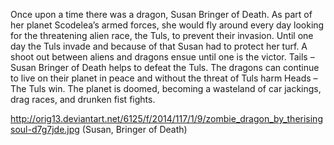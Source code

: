 Once upon a time there was a dragon, Susan Bringer of Death. As part of her planet Scodelea’s armed forces, she would fly around every day looking for the threatening alien race, the Tuls, to prevent their invasion. Until one day the Tuls invade and because of that Susan had to protect her turf. A shoot out between aliens and dragons ensue until one is the victor. 
Tails – Susan Bringer of Death helps to defeat the Tuls. The dragons can continue to live on their planet in peace and without the threat of Tuls harm
Heads – The Tuls win. The planet is doomed, becoming a wasteland of car jackings, drag races, and drunken fist fights.

http://orig13.deviantart.net/6125/f/2014/117/1/9/zombie_dragon_by_therisingsoul-d7g7jde.jpg (Susan, Bringer of Death) 


